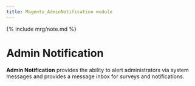 ```yaml
---
title: Magento_AdminNotification module
---
```


{% include mrg/note.md %}

# Admin Notification

**Admin Notification** provides the ability to alert administrators via
system messages and provides a message inbox for surveys and notifications.
